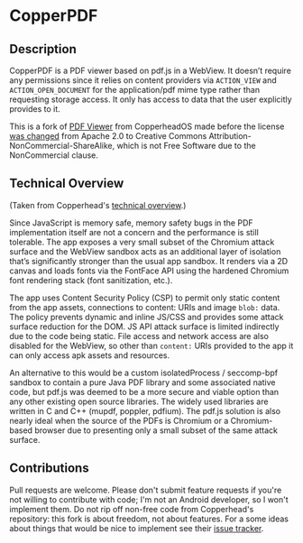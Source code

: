 # CopperPDF

## Description

CopperPDF is a PDF viewer based on pdf.js in a WebView. It doesn’t require any permissions since it relies on content providers via `ACTION_VIEW` and `ACTION_OPEN_DOCUMENT` for the application/pdf mime type rather than requesting storage access. It only has access to data that the user explicitly provides to it.

This is a fork  of [PDF Viewer](https://github.com/CopperheadOS/platform_packages_apps_PdfViewer) from CopperheadOS made before the license [was changed](https://github.com/CopperheadOS/platform_packages_apps_PdfViewer/commit/158fe6c80a4e83334d7ea6d24c689709855d9963) from Apache 2.0 to Creative Commons Attribution-NonCommercial-ShareAlike, which is not Free Software due to the NonCommercial clause.

## Technical Overview

(Taken from Copperhead's [technical overview](https://copperhead.co/android/docs/technical_overview).)

Since JavaScript is memory safe, memory safety bugs in the PDF implementation itself are not a concern and the performance is still tolerable. The app exposes a very small subset of the Chromium attack surface and the WebView sandbox acts as an additional layer of isolation that’s significantly stronger than the usual app sandbox. It renders via a 2D canvas and loads fonts via the FontFace API using the hardened Chromium font rendering stack (font sanitization, etc.).

The app uses Content Security Policy (CSP) to permit only static content from the app assets, connections to content: URIs and image `blob:` data. The policy prevents dynamic and inline JS/CSS and provides some attack surface reduction for the DOM. JS API attack surface is limited indirectly due to the code being static. File access and network access are also disabled for the WebView, so other than `content:` URIs provided to the app it can only access apk assets and resources.

An alternative to this would be a custom isolatedProcess / seccomp-bpf sandbox to contain a pure Java PDF library and some associated native code, but pdf.js was deemed to be a more secure and viable option than any other existing open source libraries. The widely used libraries are written in C and C++ (mupdf, poppler, pdfium). The pdf.js solution is also nearly ideal when the source of the PDFs is Chromium or a Chromium-based browser due to presenting only a small subset of the same attack surface.

## Contributions

Pull requests are welcome. Please don't submit feature requests if you're not willing to contribute with code; I'm not an Android developer, so I won't implement them. Do not rip off non-free code from Copperhead's repository: this fork is about freedom, not about features. For a some ideas about things that would be nice to implement see their [issue tracker](https://github.com/CopperheadOS/platform_packages_apps_PdfViewer/issues?q=is%3Aopen+is%3Aissue+label%3Aenhancement).
